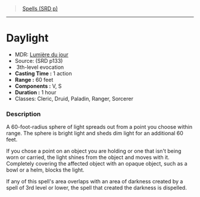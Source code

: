﻿---
!Spell
Family: SpellVO
Level: 3
Type: evocation
CastingTime: 1 action
Range: 60 feet
Components: V, S
Duration: 1 hour
Classes: Cleric, Druid, Paladin, Ranger, Sorcerer
Id: spells_vo.md#daylight
ParentLink: spells_vo.md#spells-srd-p
Name: Daylight
ParentName: Spells (SRD p)
NameLevel: 1
AltName: '[Lumière du jour](hd_spells_lumiere_du_jour.md)'
Source: (SRD p133)
Attributes: {}
---
> [Spells (SRD p)](srd_spells.md)

---

# Daylight

- MDR: [Lumière du jour](hd_spells_lumiere_du_jour.md)
- Source: (SRD p133)
-  3th-level evocation
- **Casting Time :** 1 action
- **Range :** 60 feet
- **Components :** V, S
- **Duration :** 1 hour
- Classes: Cleric, Druid, Paladin, Ranger, Sorcerer

### Description

A 60-foot-radius sphere of light spreads out from a point you choose within range. The sphere is bright light and sheds dim light for an additional 60 feet.

If you chose a point on an object you are holding or one that isn't being worn or carried, the light shines from the object and moves with it. Completely covering the affected object with an opaque object, such as a bowl or a helm, blocks the light.

If any of this spell's area overlaps with an area of darkness created by a spell of 3rd level or lower, the spell that created the darkness is dispelled.


